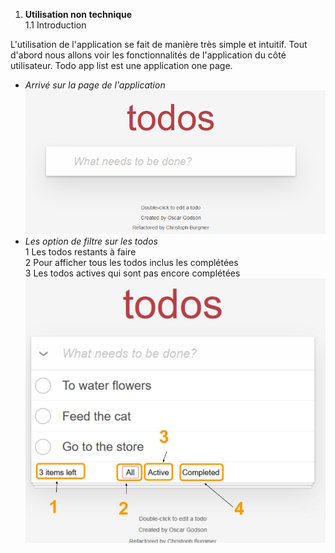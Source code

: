 1. **Utilisation non technique** 
\
1.1 Introduction

L'utilisation de l'application se fait de manière très simple et intuitif. Tout d'abord nous allons voir les fonctionnalités de l'application du côté utilisateur. Todo app list est une application one page.

- *Arrivé sur la page de l'application*
![First](https://raw.githubusercontent.com/kirperov/todo-list-app/main/docs/images/Capture1.PNG)
- *Les option de filtre sur les todos* \
1 Les todos restants à faire \
2 Pour afficher tous les todos inclus les complétées \
3 Les todos actives qui sont pas encore complétées \
![Filters](https://raw.githubusercontent.com/kirperov/todo-list-app/main/docs/images/Capture3.jpg)